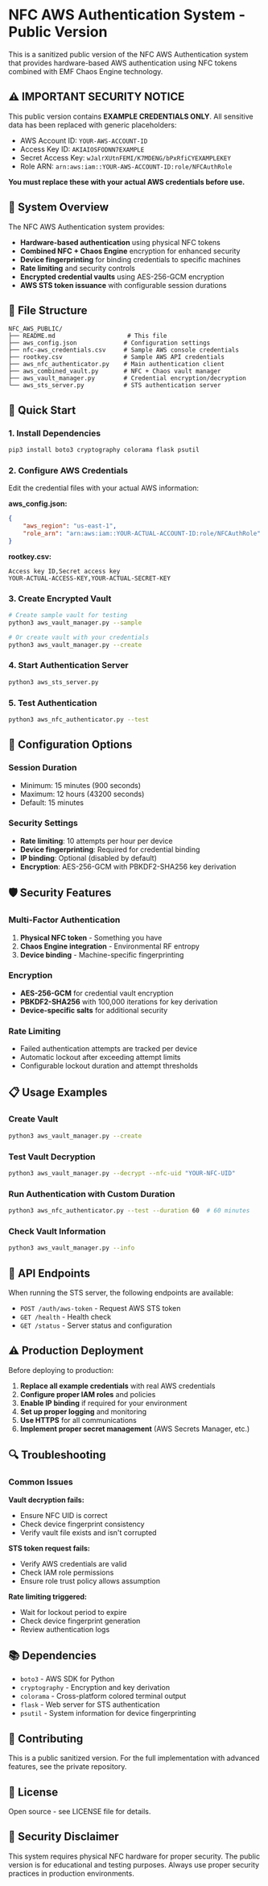 # NFC AWS Authentication System - Public Version

This is a sanitized public version of the NFC AWS Authentication system that provides hardware-based AWS authentication using NFC tokens combined with EMF Chaos Engine technology.

## ⚠️ IMPORTANT SECURITY NOTICE

This public version contains **EXAMPLE CREDENTIALS ONLY**. All sensitive data has been replaced with generic placeholders:

- AWS Account ID: `YOUR-AWS-ACCOUNT-ID`
- Access Key ID: `AKIAIOSFODNN7EXAMPLE` 
- Secret Access Key: `wJalrXUtnFEMI/K7MDENG/bPxRfiCYEXAMPLEKEY`
- Role ARN: `arn:aws:iam::YOUR-AWS-ACCOUNT-ID:role/NFCAuthRole`

**You must replace these with your actual AWS credentials before use.**

## 🔐 System Overview

The NFC AWS Authentication system provides:

- **Hardware-based authentication** using physical NFC tokens
- **Combined NFC + Chaos Engine** encryption for enhanced security
- **Device fingerprinting** for binding credentials to specific machines
- **Rate limiting** and security controls
- **Encrypted credential vaults** using AES-256-GCM encryption
- **AWS STS token issuance** with configurable session durations

## 📁 File Structure

```
NFC_AWS_PUBLIC/
├── README.md                    # This file
├── aws_config.json             # Configuration settings
├── nfc-aws_credentials.csv     # Sample AWS console credentials
├── rootkey.csv                 # Sample AWS API credentials
├── aws_nfc_authenticator.py    # Main authentication client
├── aws_combined_vault.py       # NFC + Chaos vault manager
├── aws_vault_manager.py        # Credential encryption/decryption
└── aws_sts_server.py           # STS authentication server
```

## 🚀 Quick Start

### 1. Install Dependencies

```bash
pip3 install boto3 cryptography colorama flask psutil
```

### 2. Configure AWS Credentials

Edit the credential files with your actual AWS information:

**aws_config.json:**
```json
{
    "aws_region": "us-east-1",
    "role_arn": "arn:aws:iam::YOUR-ACTUAL-ACCOUNT-ID:role/NFCAuthRole"
}
```

**rootkey.csv:**
```csv
Access key ID,Secret access key
YOUR-ACTUAL-ACCESS-KEY,YOUR-ACTUAL-SECRET-KEY
```

### 3. Create Encrypted Vault

```bash
# Create sample vault for testing
python3 aws_vault_manager.py --sample

# Or create vault with your credentials
python3 aws_vault_manager.py --create
```

### 4. Start Authentication Server

```bash
python3 aws_sts_server.py
```

### 5. Test Authentication

```bash
python3 aws_nfc_authenticator.py --test
```

## 🔧 Configuration Options

### Session Duration
- Minimum: 15 minutes (900 seconds)
- Maximum: 12 hours (43200 seconds)
- Default: 15 minutes

### Security Settings
- **Rate limiting**: 10 attempts per hour per device
- **Device fingerprinting**: Required for credential binding
- **IP binding**: Optional (disabled by default)
- **Encryption**: AES-256-GCM with PBKDF2-SHA256 key derivation

## 🛡️ Security Features

### Multi-Factor Authentication
1. **Physical NFC token** - Something you have
2. **Chaos Engine integration** - Environmental RF entropy
3. **Device binding** - Machine-specific fingerprinting

### Encryption
- **AES-256-GCM** for credential vault encryption
- **PBKDF2-SHA256** with 100,000 iterations for key derivation
- **Device-specific salts** for additional security

### Rate Limiting
- Failed authentication attempts are tracked per device
- Automatic lockout after exceeding attempt limits
- Configurable lockout duration and attempt thresholds

## 📋 Usage Examples

### Create Vault
```bash
python3 aws_vault_manager.py --create
```

### Test Vault Decryption
```bash
python3 aws_vault_manager.py --decrypt --nfc-uid "YOUR-NFC-UID"
```

### Run Authentication with Custom Duration
```bash
python3 aws_nfc_authenticator.py --test --duration 60  # 60 minutes
```

### Check Vault Information
```bash
python3 aws_vault_manager.py --info
```

## 🔗 API Endpoints

When running the STS server, the following endpoints are available:

- `POST /auth/aws-token` - Request AWS STS token
- `GET /health` - Health check
- `GET /status` - Server status and configuration

## ⚠️ Production Deployment

Before deploying to production:

1. **Replace all example credentials** with real AWS credentials
2. **Configure proper IAM roles** and policies
3. **Enable IP binding** if required for your environment
4. **Set up proper logging** and monitoring
5. **Use HTTPS** for all communications
6. **Implement proper secret management** (AWS Secrets Manager, etc.)

## 🔍 Troubleshooting

### Common Issues

**Vault decryption fails:**
- Ensure NFC UID is correct
- Check device fingerprint consistency
- Verify vault file exists and isn't corrupted

**STS token request fails:**
- Verify AWS credentials are valid
- Check IAM role permissions
- Ensure role trust policy allows assumption

**Rate limiting triggered:**
- Wait for lockout period to expire
- Check device fingerprint generation
- Review authentication logs

## 📚 Dependencies

- `boto3` - AWS SDK for Python
- `cryptography` - Encryption and key derivation
- `colorama` - Cross-platform colored terminal output
- `flask` - Web server for STS authentication
- `psutil` - System information for device fingerprinting

## 🤝 Contributing

This is a public sanitized version. For the full implementation with advanced features, see the private repository.

## 📄 License

Open source - see LICENSE file for details.

## 🚨 Security Disclaimer

This system requires physical NFC hardware for proper security. The public version is for educational and testing purposes. Always use proper security practices in production environments.
